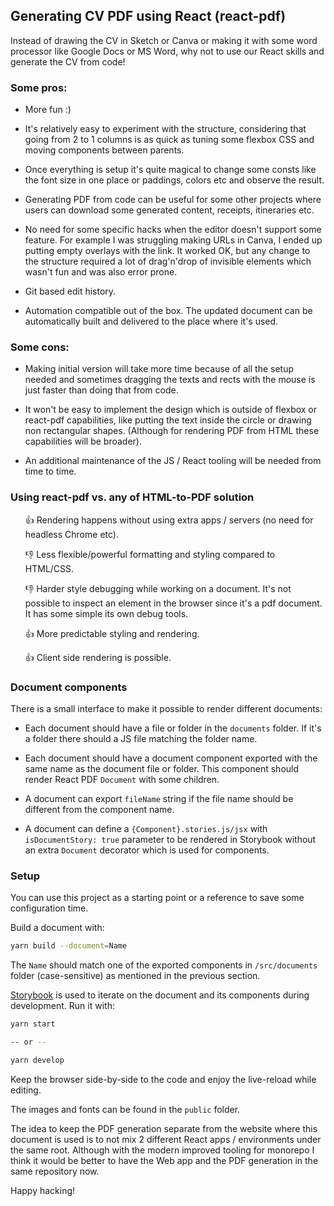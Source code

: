 ## Generating CV PDF using React (react-pdf)

Instead of drawing the CV in Sketch or Canva or making it with some word processor like Google Docs or MS Word, why not to use our React skills and generate the CV from code!

### Some pros:

- More fun :)

- It's relatively easy to experiment with the structure, considering that going from 2 to 1 columns is as quick as tuning some flexbox CSS and moving components between parents.

- Once everything is setup it's quite magical to change some consts like the font size in one place or paddings, colors etc and observe the result.

- Generating PDF from code can be useful for some other projects where users can download some generated content, receipts, itineraries etc.

- No need for some specific hacks when the editor doesn't support some feature. For example I was struggling making URLs in Canva, I ended up putting empty overlays with the link. It worked OK, but any change to the structure required a lot of drag'n'drop of invisible elements which wasn't fun and was also error prone.

- Git based edit history.

- Automation compatible out of the box. The updated document can be automatically built and delivered to the place where it's used.

### Some cons:

- Making initial version will take more time because of all the setup needed and sometimes dragging the texts and rects with the mouse is just faster than doing that from code.

- It won't be easy to implement the design which is outside of flexbox or react-pdf capabilities, like putting the text inside the circle or drawing non rectangular shapes. (Although for rendering PDF from HTML these capabilities will be broader).

- An additional maintenance of the JS / React tooling will be needed from time to time.

### Using react-pdf vs. any of HTML-to-PDF solution

<ul style="list-style:none;">

👍 Rendering happens without using extra apps / servers (no need for headless Chrome etc).

👎 Less flexible/powerful formatting and styling compared to HTML/CSS.

👎 Harder style debugging while working on a document. It's not possible to inspect an element in the browser since it's a pdf document. It has some simple its own debug tools.

👍 More predictable styling and rendering.

👍 Client side rendering is possible.

</ul>

### Document components

There is a small interface to make it possible to render different documents:

- Each document should have a file or folder in the `documents` folder. If it's a folder there should a JS file matching the folder name.

- Each document should have a document component exported with the same name as the document file or folder. This component should render React PDF `Document` with some children.

- A document can export `fileName` string if the file name should be different from the component name.

- A document can define a `{Component}.stories.js/jsx` with `isDocumentStory: true` parameter to be rendered in Storybook without an extra `Document` decorator which is used for components.

### Setup

You can use this project as a starting point or a reference to save some configuration time.

Build a document with:

```sh
yarn build --document=Name
```

The `Name` should match one of the exported components in `/src/documents` folder (case-sensitive) as mentioned in the previous section.

[Storybook](https://storybook.js.org) is used to iterate on the document and its components during development. Run it with:

```sh
yarn start

-- or --

yarn develop
```

Keep the browser side-by-side to the code and enjoy the live-reload while editing.

The images and fonts can be found in the `public` folder.

The idea to keep the PDF generation separate from the website where this document is used is to not mix 2 different React apps / environments under the same root. Although with the modern improved tooling for monorepo I think it would be better to have the Web app and the PDF generation in the same repository now.

Happy hacking!
